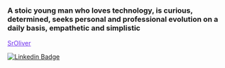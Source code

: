 ### A stoic young man who loves technology, is curious, determined, seeks personal and professional evolution on a daily basis, empathetic and simplistic


<a href="https://www.linkedin.com/in/emerson-oliveira-0564191b4/" style="color: #6D2CEE;">SrOliver</a>

<a href="https://www.linkedin.com/in/emerson-oliveira-0564191b4/" rel="nofollow"><img src="https://camo.githubusercontent.com/627fa7a589c21c2e6f29d96e7725adc3a1070069e185a5a605a56ac469b50561/68747470733a2f2f696d672e736869656c64732e696f2f62616467652f2d446965676f2532304665726e616e6465732d3636333363633f7374796c653d666c61742d737175617265266c6f676f3d4c696e6b6564696e266c6f676f436f6c6f723d7768697465266c696e6b3d68747470733a2f2f7777772e6c696e6b6564696e2e636f6d2f696e2f646965676f2d736368656c6c2d6665726e616e6465732f" alt="Linkedin Badge" data-canonical-src="https://img.shields.io/badge/-Diego%20Fernandes-6633cc?style=flat-square&amp;logo=Linkedin&amp;logoColor=white&amp;link=https://www.linkedin.com/in/diego-schell-fernandes/" style="max-width:100%;"></a>
